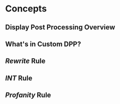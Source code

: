 # Concepts

## Display Post Processing Overview

## What's in Custom DPP?

## *Rewrite* Rule

## *INT* Rule

## *Profanity* Rule
